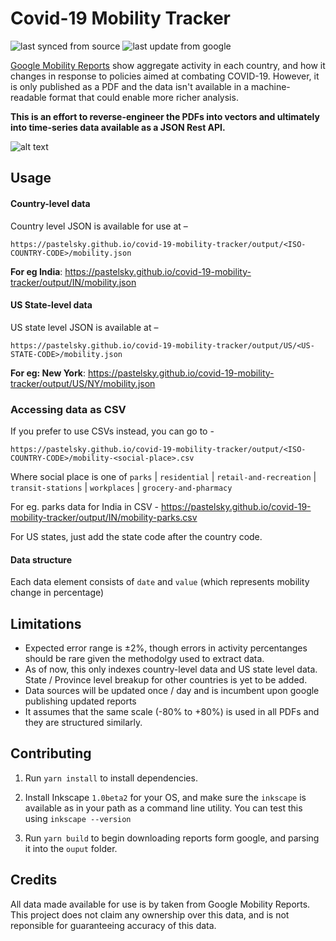 # Covid-19 Mobility Tracker

![last synced from source](https://badgen.net/badge/last%20synced%20from%20source/April%206th%203:15%20PM%20GMT/green) ![last update from google](https://badgen.net/badge/last%20update%20from%20google/April%202nd%205:21%20AM%20GMT/blue)

[Google Mobility Reports](https://www.google.com/covid19/mobility/) show aggregate activity in each country,
and how it changes in response to policies aimed at combating COVID-19. However, it is only published as a PDF
and the data isn't available in a machine-readable format that could enable more richer analysis.

**This is an effort to reverse-engineer the PDFs into vectors and ultimately into time-series data available as a JSON Rest API.**

![alt text](https://github.com/pastelsky/covid-19-mobility-tracker/raw/master/code.png)

## Usage

#### Country-level data

Country level JSON is available for use at –

```
https://pastelsky.github.io/covid-19-mobility-tracker/output/<ISO-COUNTRY-CODE>/mobility.json
```

**For eg India**: https://pastelsky.github.io/covid-19-mobility-tracker/output/IN/mobility.json

#### US State-level data

US state level JSON is available at –

```
https://pastelsky.github.io/covid-19-mobility-tracker/output/US/<US-STATE-CODE>/mobility.json
```

**For eg: New York**: https://pastelsky.github.io/covid-19-mobility-tracker/output/US/NY/mobility.json


### Accessing data as CSV

If you prefer to use CSVs instead, you can go to -

```
https://pastelsky.github.io/covid-19-mobility-tracker/output/<ISO-COUNTRY-CODE>/mobility-<social-place>.csv
```

Where social place is one of `parks` | `residential` | `retail-and-recreation` | `transit-stations` | `workplaces` | `grocery-and-pharmacy`

For eg. parks data for India in CSV - https://pastelsky.github.io/covid-19-mobility-tracker/output/IN/mobility-parks.csv

For US states, just add the state code after the country code.

#### Data structure

Each data element consists of `date` and `value` (which represents mobility change in percentage)

## Limitations

- Expected error range is ±2%, though errors in activity percentanges
  should be rare given the methodolgy used to extract data.
- As of now, this only indexes country-level data and US state level data. State / Province level breakup for other countries is yet to be added.
- Data sources will be updated once / day and is incumbent upon google publishing updated reports
- It assumes that the same scale (-80% to +80%) is used in all PDFs and they are structured similarly.

## Contributing

1. Run `yarn install` to install dependencies.
2. Install Inkscape `1.0beta2` for your OS, and make sure the `inkscape` is available
   as in your path as a command line utility.
   You can test this using `inkscape --version`

3. Run `yarn build` to begin downloading reports form google, and parsing it into the `ouput` folder.

## Credits

All data made available for use is by taken from Google Mobility Reports.
This project does not claim any ownership over this data, and is not reponsible
for guaranteeing accuracy of this data.
